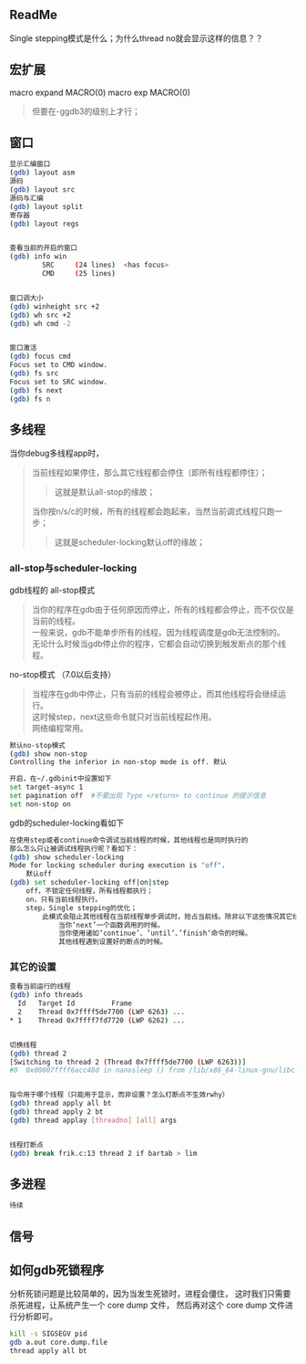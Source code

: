 
## ReadMe

Single stepping模式是什么；为什么thread no就会显示这样的信息？？

 

## 宏扩展
macro expand MACRO(0)
macro exp MACRO(0)
> 但要在-ggdb3的级别上才行；

## 窗口

```bash
显示汇编窗口
(gdb) layout asm
源码
(gdb) layout src
源码与汇编
(gdb) layout split
寄存器
(gdb) layout regs


查看当前的开启的窗口
(gdb) info win 
        SRC     (24 lines)  <has focus>
        CMD     (25 lines)


窗口调大小
(gdb) winheight src +2
(gdb) wh src +2
(gdb) wh cmd -2


窗口激活
(gdb) focus cmd
Focus set to CMD window.
(gdb) fs src
Focus set to SRC window.
(gdb) fs next
(gdb) fs n
```

## 多线程

当你debug多线程app时，
> 当前线程如果停住，那么其它线程都会停住（即所有线程都停住）；
>> 这就是默认all-stop的缘故；
> 
> 当你按n/s/c的时候，所有的线程都会跑起来，当然当前调式线程只跑一步；
>> 这就是scheduler-locking默认off的缘故；

### all-stop与scheduler-locking
gdb线程的
all-stop模式
> 当你的程序在gdb由于任何原因而停止，所有的线程都会停止，而不仅仅是当前的线程。  
> 一般来说，gdb不能单步所有的线程。因为线程调度是gdb无法控制的。  
> 无论什么时候当gdb停止你的程序，它都会自动切换到触发断点的那个线程。  

no-stop模式 （7.0以后支持）
> 当程序在gdb中停止，只有当前的线程会被停止，而其他线程将会继续运行。  
> 这时候step，next这些命令就只对当前线程起作用。  
> 网络编程常用。

```bash
默认no-stop模式
(gdb) show non-stop 
Controlling the inferior in non-stop mode is off. 默认

开启，在~/.gdbinit中设置如下
set target-async 1 
set pagination off  #不要出现 Type <return> to continue 的提示信息 
set non-stop on
```

gdb的scheduler-locking看如下
```bash
在使用step或者continue命令调试当前线程的时候，其他线程也是同时执行的
那么怎么只让被调试线程执行呢？看如下：
(gdb) show scheduler-locking
Mode for locking scheduler during execution is "off". 
	默认off
(gdb) set scheduler-locking off|on|step 
	off，不锁定任何线程，所有线程都执行；
	on，只有当前线程执行。
	step，Single stepping的优化；
		此模式会阻止其他线程在当前线程单步调试时，抢占当前线。除非以下这些情况其它线程会抢占；
			当你‘next’一个函数调用的时候。
			当你使用诸如‘continue’、‘until‘、’finish‘命令的时候。
			其他线程遇到设置好的断点的时候。

```


### 其它的设置
```bash
查看当前运行的线程
(gdb) info threads 
  Id   Target Id         Frame 
  2    Thread 0x7ffff5de7700 (LWP 6263) ...
* 1    Thread 0x7ffff7fd7720 (LWP 6262) ...


切换线程
(gdb) thread 2
[Switching to thread 2 (Thread 0x7ffff5de7700 (LWP 6263))]
#0  0x00007ffff6acc48d in nanosleep () from /lib/x86_64-linux-gnu/libc.so.6


指令用于哪个线程（只能用于显示，而非设置？怎么打断点不生效rwhy）
(gdb) thread apply all bt
(gdb) thread apply 2 bt
(gdb) thread applay [threadno] [all] args


线程打断点
(gdb) break frik.c:13 thread 2 if bartab > lim
```

## 多进程

```bash
待续
```

## 信号

## 如何gdb死锁程序
分析死锁问题是比较简单的，因为当发生死锁时，进程会僵住，
这时我们只需要杀死进程，让系统产生一个 core dump 文件，
然后再对这个 core dump 文件进行分析即可。

```bash
kill -s SIGSEGV pid
gdb a.out core.dump.file
thread apply all bt
```

